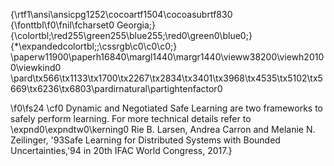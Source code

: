 {\rtf1\ansi\ansicpg1252\cocoartf1504\cocoasubrtf830
{\fonttbl\f0\fnil\fcharset0 Georgia;}
{\colortbl;\red255\green255\blue255;\red0\green0\blue0;}
{\*\expandedcolortbl;;\cssrgb\c0\c0\c0;}
\paperw11900\paperh16840\margl1440\margr1440\vieww38200\viewh20100\viewkind0
\pard\tx566\tx1133\tx1700\tx2267\tx2834\tx3401\tx3968\tx4535\tx5102\tx5669\tx6236\tx6803\pardirnatural\partightenfactor0

\f0\fs24 \cf0 Dynamic and Negotiated Safe Learning are two frameworks to safely perform learning. For more technical details refer to \expnd0\expndtw0\kerning0
Rie B. Larsen, Andrea Carron and Melanie N. Zeilinger, \'93Safe Learning for Distributed Systems with Bounded Uncertainties,\'94 in 20th IFAC World Congress, 2017.}
